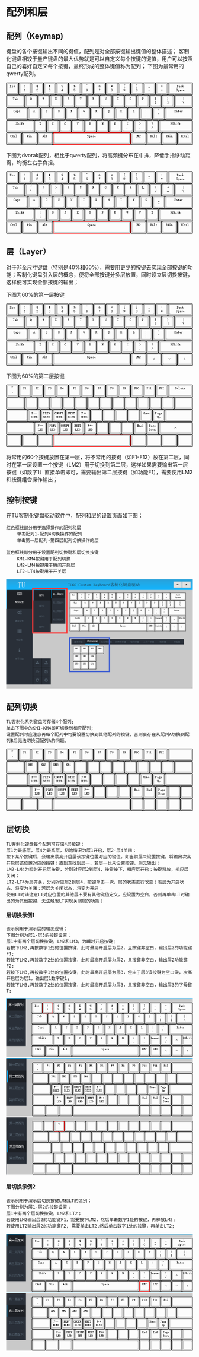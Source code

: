 # 配列和层

## 配列（Keymap)
键盘的各个按键输出不同的键值，配列是对全部按键输出键值的整体描述；
客制化键盘相较于量产键盘的最大优势就是可以自定义每个按键的键值，用户可以按照自己的喜好自定义每个按键，最终形成的整体键值称为配列；
下图为最常用的qwerty配列。

![Qwerty配列](img/QwertyKeymap.png)

下图为dvorak配列，相比于qwerty配列，将高频键分布在中排，降低手指移动距离，均衡左右手负担。

![Dvorak配列](img/DvorakKeymap.png)



## 层（Layer）

对于非全尺寸键盘（特别是40%和60%），需要用更少的按键去实现全部按键的功能；客制化键盘引入层的概念，便将全部按键分多层放置，同时设立层切换按键，这样便可实现全部按键的输出；

下图为60%的第一层按键

![第一层](img/FirstLayer.png)


下图为60%的第二层按键

![第二层](img/SecondLayer.png)

将常用的60个按键放置在第一层，将不常用的按键（如F1-F12）放在第二层，同时在第一层设置一个按键（LM2）用于切换到第二层，这样如果需要输出第一层按键（如数字1）直接单击即可，需要输出第二层按键（如功能F1），需要使用LM2和按键组合操作输出；

## 控制按键

在TU客制化键盘驱动软件中，配列和层的设置页面如下图；

	红色框线部分用于选择操作的配列和层
		单击配列1-配列4切换操作的配列
		单击第一层配列-第四层配列切换操作的层
	
	蓝色框线部分用于设置配列切换键和层切换按键
		KM1-KM4按键用于配列切换
		LM2-LM4按键用于瞬间开启层
		LT2-LT4按键用于开关层

![配列和层控制](img/KeymapLayerDriver.png)


## 配列切换

	TU客制化系列键盘可存储4个配列;
	单击下图中的KM1-KM4即可切换到相应配列;
	设置配列时应注意再每个配列中均要设置切换到其他配列的按键，否则会存在从配列A切换到配列B后无法切换回配列A的问题。

![配列切换](img/KeymapPic.png)

## 层切换
	TU客制化键盘每个配列可存储4层按键；
	层1为最底层，层4为最高层，初始情况为层1开启，层2-层4关闭；
	按下某个按键后，会输出最高开启层该按键位置对应的键值，如当前层未设置按键，将输出次高开启层该位置对应的按键；直到查找到层一，若层一也未设置按键，则无输出；
	LM2-LM4为瞬时开启层按键，分别对应层2到层4，按键按下，相应层开启；按键释放，相应层关闭；
	LT2-LT4为层开关，分别对应层2到层4，按键单击一次，层的状态进行改变；若层为开启状态，将变为关闭；若层为关闭状态，将变为开启；
	使用LT时请注意LT对应位置的其他层不要有其他键值定义，应设置为空白，否则再单击LT时输出的为其他按键，无法触发LT实现关闭层的功能；

#### 层切换示例1

	该示例用于演示层的输出逻辑；
	下图分别为层1-层3的按键设置；
	层1中有两个层切换按键，LM2和LM3，为瞬时开启按键；
	若按下LM2,再按数字1处的位置按键，此时最高开启层为层2，且按键非空白，输出层2的功能键F1;
	若按下LM2,再按数字2处的位置按键，此时最高开启层为层2，且按键非空白，输出层2功能键F2;
	若按下LM3,再按数字1处的位置按键，此时最高开启层为层3，但由于层3该按键为空白键，次高开启层为层1，输出层1数字键1;
	若按下LM3,再按数字2处的位置按键，此时最高开启层为层3，且按键非空白，输出层3的字母键T;

![示例1层1](img/KeymapEg1Layer1.png)
![示例1层2](img/KeymapEg1Layer2.png)
![示例1层3](img/KeymapEg1Layer3.png)


#### 层切换示例2

	该示例用于演示层切换按键LM和LT的区别；
	下图分别为层1-层2的按键设置；
	层1中有两个层切换按键，LM2和LT2；
	若使用LM2输出层2的功能键F1，需要按下LM2，然后单击数字1处的按键，再释放LM2;
	若使用LT2输出层2的功能键F2, 需要单击LT2,然后单击数字1处的按键，再单击LT2;



![示例2层1](img/KeymapEg2Layer1.png)
![示例2层2](img/KeymapEg2Layer2.png)


















